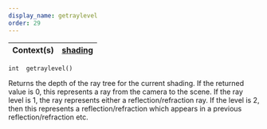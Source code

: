 ```yaml
---
display_name: getraylevel
order: 29
---
```

| Context(s) | [shading](../contexts/shading.html) |
| --- | --- |

`int  getraylevel()`

Returns the depth of the ray tree for the current shading. If the
returned value is 0, this represents a ray from the camera to the scene.
If the ray level is 1, the ray represents either a reflection/refraction
ray. If the level is 2, then this represents a reflection/refraction
which appears in a previous reflection/refraction etc.
